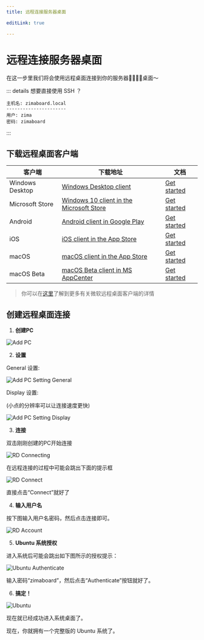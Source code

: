 ```yaml
---
title: 远程连接服务器桌面

editLink: true

---
```


# 远程连接服务器桌面

在这一步里我们将会使用远程桌面连接到你的服务器桌面～


::: details 想要直接使用 SSH ？

```:no-line-numbers
主机名: zimaboard.local
----------------------
用户: zima
密码: zimaboard
```

:::


## 下载远程桌面客户端

| 客户端 | 下载地址 | 文档 |
|-----------------|---------------------|-------------|
| Windows Desktop | [Windows Desktop client](https://docs.microsoft.com/en-us/windows-server/remote/remote-desktop-services/clients/windowsdesktop#install-the-client) | [Get started](https://docs.microsoft.com/en-us/windows-server/remote/remote-desktop-services/clients/windowsdesktop) |
| Microsoft Store | [Windows 10 client in the Microsoft Store](https://go.microsoft.com/fwlink/?LinkID=616709) | [Get started](https://docs.microsoft.com/en-us/windows-server/remote/remote-desktop-services/clients/windows) |
| Android         | [Android client in Google Play](https://play.google.com/store/apps/details?id=com.microsoft.rdc.androidx) | [Get started](https://docs.microsoft.com/en-us/windows-server/remote/remote-desktop-services/clients/remote-desktop-android) |
| iOS             | [iOS client in the App Store](https://apps.apple.com/app/microsoft-remote-desktop/id714464092) | [Get started](https://docs.microsoft.com/en-us/windows-server/remote/remote-desktop-services/clients/remote-desktop-ios) |
| macOS           | [macOS client in the App Store](https://apps.apple.com/app/microsoft-remote-desktop/id1295203466?mt=12) | [Get started](https://docs.microsoft.com/en-us/windows-server/remote/remote-desktop-services/clients/remote-desktop-mac) |
| macOS Beta      | [macOS Beta client in MS AppCenter ](https://install.appcenter.ms/orgs/rdmacios-k2vy/apps/microsoft-remote-desktop-for-mac/distribution_groups/all-users-of-microsoft-remote-desktop-for-mac) | [Get started](https://docs.microsoft.com/en-us/windows-server/remote/remote-desktop-services/clients/remote-desktop-mac) |

> 你可以在[这里](https://aka.ms/rdapps)了解到更多有关微软远程桌面客户端的详情


## 创建远程桌面连接

1. **创建PC**

![Add PC](./images/AddPC.png)


2. **设置**

General 设置:

![Add PC Setting General](./images/AddPCSettingGeneral.png)

Display 设置:

(小点的分辨率可以让连接速度更快)

![Add PC Setting Display](./images/AddPCSettingDisplay.png)


3. **连接**

双击刚刚创建的PC开始连接

![RD Connecting](./images/RDConnecting.png)

在远程连接的过程中可能会跳出下面的提示框

![RD Connect](./images/RDConnect.png)

直接点击“Connect”就好了


4. **输入用户名**

按下图输入用户名密码，然后点击连接即可。

![RD Account](./images/RDAccount.png)


5. **Ubuntu 系统授权**

进入系统后可能会跳出如下图所示的授权提示：

![Ubuntu Authenticate](./images/UbuntuAuthenticate.png)

输入密码“zimaboard”，然后点击“Authenticate”按钮就好了。


6. **搞定！**

![Ubuntu](./images/Ubuntu.png)

现在就已经成功进入系统桌面了。

现在，你就拥有一个完整版的 Ubuntu 系统了。

